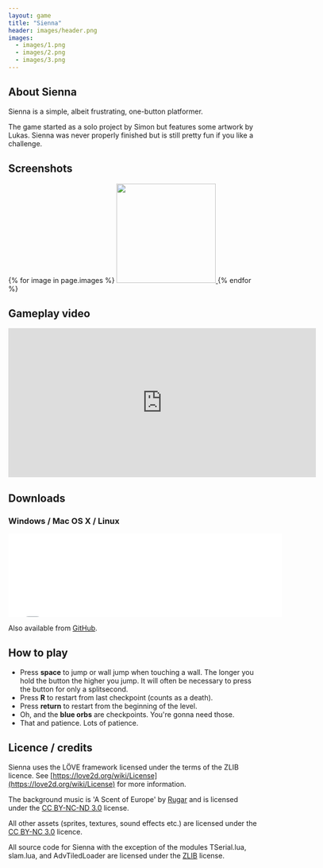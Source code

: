 ```yaml
---
layout: game
title: "Sienna"
header: images/header.png
images:
  - images/1.png
  - images/2.png
  - images/3.png
---
```

## About Sienna ##
Sienna is a simple, albeit frustrating, one-button platformer.

The game started as a solo project by Simon but features some artwork by Lukas.
Sienna was never properly finished but is still pretty fun if you like a challenge.

## Screenshots ##
<div class="centered-div">
{% for image in page.images %}
<a href="{{ image }}">
	<img src="{{ image }}" width="200" class="game-thumb" />
</a>
{% endfor %}
</div>

## Gameplay video ##

<iframe width="620" height="300" src="http://www.youtube.com/embed/EZF071lxkwM" frameborder="0" allowfullscreen>
</iframe>

## Downloads ##

### Windows / Mac OS X / Linux ###

<iframe src="//itch.io/embed/8483?dark=true" width="552" height="167" frameborder="0">
</iframe>

Also available from [GitHub](https://github.com/SimonLarsen/sienna/releases).

## How to play ##

* Press **space** to jump or wall jump when touching a wall. The longer you hold the button the higher you jump. It will often be necessary to press the button for only a splitsecond.
* Press **R** to restart from last checkpoint (counts as a death).
* Press **return** to restart from the beginning of the level.
* Oh, and the **blue orbs** are checkpoints. You're gonna need those.
* That and patience. Lots of patience.

## Licence / credits ##

Sienna uses the LÖVE framework licensed under the terms of the ZLIB licence. See [https://love2d.org/wiki/License](https://love2d.org/wiki/License) for more information.

The background music is 'A Scent of Europe' by [Rugar](http://www.8bitpeoples.com/artist/rugar) and is licensed under the [CC BY-NC-ND 3.0](http://creativecommons.org/licenses/by-nc-nd/3.0/) license.

All other assets (sprites, textures, sound effects etc.) are licensed under the [CC BY-NC 3.0](http://creativecommons.org/licenses/by-nc/3.0/) licence.

All source code for Sienna with the exception of the modules TSerial.lua, slam.lua, and AdvTiledLoader are licensed under the [ZLIB](https://github.com/SimonLarsen/sienna/blob/master/LICENCE.txt) license.
